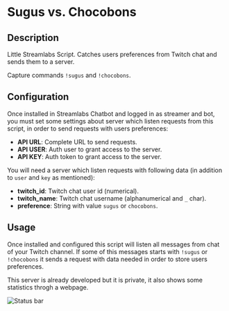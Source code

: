 # Sugus vs. Chocobons

## Description

Little Streamlabs Script. Catches users preferences from Twitch chat and sends them to a server.

Capture commands `!sugus` and `!chocobons`.

## Configuration

Once installed in Streamlabs Chatbot and logged in as streamer and bot, you must set some settings about server which listen requests from this script, in order to send requests with users preferences:

- **API URL**: Complete URL to send requests.
- **API USER**: Auth user to grant access to the server.
- **API KEY**: Auth token to grant access to the server.

You will need a server which listen requests with following data (in addition to `user` and `key` as mentioned):

- **twitch_id**: Twitch chat user id (numerical).
- **twitch_name**: Twitch chat username (alphanumerical and `_` char).
- **preference**: String with value `sugus` or `chocobons`.

## Usage

Once installed and configured this script will listen all messages from chat of your Twitch channel. If some of this messages starts with `!sugus` or `!chocobons` it sends a request with data needed in order to store users preferences.

This server is already developed but it is private, it also shows some statistics throgh a webpage.

![Status bar](https://raw.githubusercontent.com/bgonp/sugus-vs-chocobons/master/img/statusbar.png)